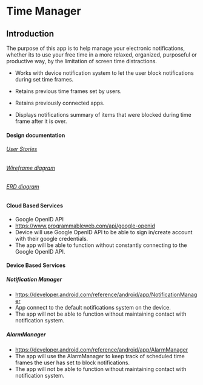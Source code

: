 # Time Manager

## Introduction
The purpose of this app is to help manage your electronic notifications, whether its to 
use your free time in a more relaxed, organized, purposeful or productive way, 
by the limitation of screen time distractions.

- Works with device notification system to let the user block notifications during set time frames.

- Retains previous time frames set by users.

- Retains previously connected apps.

- Displays notifications summary of items that were blocked during time frame after it is over.




#### Design documentation


###### [User Stories](user-stories.md)

###### [Wireframe diagram](wireframe.md)

###### [ERD diagram](erd.md)


#### Cloud Based Services

* Google OpenID API
* https://www.programmableweb.com/api/google-openid
* Device will use Google OpenID API to be able to sign in/create account with their google credentials.
* The app will be able to function without constantly connecting to the Google OpenID API.

#### Device Based Services
##### Notification Manager
* https://developer.android.com/reference/android/app/NotificationManager
* App connect to the default notifications system on the device.
* The app will not be able to function without maintaining contact with notification system.

##### AlarmManager
* https://developer.android.com/reference/android/app/AlarmManager
* The app will use the AlarmManager to keep track of scheduled time frames the user has set to block notifications.
* The app will not be able to function without maintaining contact with notification system.



